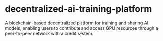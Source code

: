 # decentralized-ai-training-platform
A blockchain-based decentralized platform for training and sharing AI models, enabling users to contribute and access GPU resources through a peer-to-peer network with a credit system.
